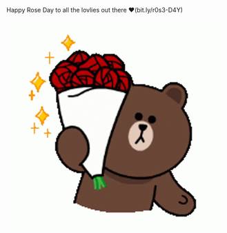 Happy Rose Day to all the lovlies out there ❤️(bit.ly/r0s3-D4Y)



![](https://github.com/amankumarmatta/Rose-Day/blob/main/rose.gif)

